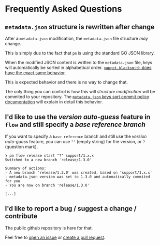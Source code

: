 # Frequently Asked Questions

## `metadata.json` structure is rewritten after change

After a `metadata.json` modification, the `metadata.json` file structure _may_  change.

This is simply due to the fact that `pm` is using the standard GO JSON library.

When the modified JSON content is written to the `metadata.json` file, keys will automatically be
sorted in alphabetical order. [`puppet-blacksmith` does have the exact same behavior](https://github.com/voxpupuli/puppet-blacksmith/issues/96).

This is expected behavior and there is no way to change that.

The only thing you can control is how this will _structure modification_ will be commited to your repository. The [`metadata.json` keys sort commit policy documentation](metadata/index.md#the-metadatajson-keys-sort-commit-policy) will explain in detail this behavior.

## I'd like to use the _version auto-guess_ feature in `flow` and still specify a _base reference branch_

If you want to specify a `base reference` branch and still use the _version auto-guess_ feature, you can use `""` (empty string) for the version, or `?` (question mark).

```lang-none
❯ pm flow release start "?" support/1.x.x
Switched to a new branch 'release/1.3.0'

Summary of actions:
- A new branch 'release/1.3.0' was created, based on 'support/1.x.x'
- metadata.json version was set to 1.3.0 and automatically commited for you
- You are now on branch 'release/1.3.0'

[...]
```

## I'd like to report a bug / suggest a change / contribute

The public github repository is here for that.

Feel free to [open an issue](https://github.com/ccin2p3/puppet-modulator/issues/new) or [create a pull request](https://github.com/ccin2p3/puppet-modulator/pulls).